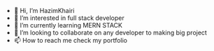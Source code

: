 - 👋 Hi, I’m HazimKhairi
- 👀 I’m interested in full stack developer
- 🌱 I’m currently learning MERN STACK
- 💞️ I’m looking to collaborate on any developer to making big project
- 📫 How to reach me check my portfolio

<!---
HazimDeveloper/HazimDeveloper is a ✨ special ✨ repository because its `README.md` (this file) appears on your GitHub profile.
You can click the Preview link to take a look at your changes.
--->
